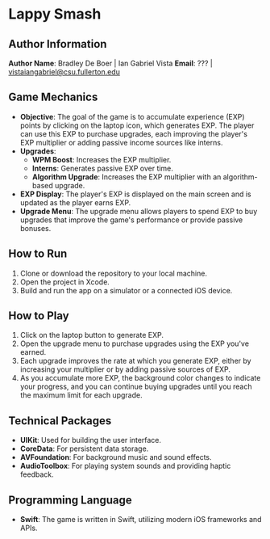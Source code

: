 # Lappy Smash

## Author Information

**Author Name**: Bradley De Boer  | Ian Gabriel Vista
**Email**: ??? | vistaiangabriel@csu.fullerton.edu

## Game Mechanics

- **Objective**: The goal of the game is to accumulate experience (EXP) points by clicking on the laptop icon, which generates EXP. The player can use this EXP to purchase upgrades, each improving the player's EXP multiplier or adding passive income sources like interns.
- **Upgrades**:
  - **WPM Boost**: Increases the EXP multiplier.
  - **Interns**: Generates passive EXP over time.
  - **Algorithm Upgrade**: Increases the EXP multiplier with an algorithm-based upgrade.
- **EXP Display**: The player's EXP is displayed on the main screen and is updated as the player earns EXP.
- **Upgrade Menu**: The upgrade menu allows players to spend EXP to buy upgrades that improve the game's performance or provide passive bonuses.

## How to Run

1. Clone or download the repository to your local machine.
2. Open the project in Xcode.
3. Build and run the app on a simulator or a connected iOS device.

## How to Play

1. Click on the laptop button to generate EXP.
2. Open the upgrade menu to purchase upgrades using the EXP you've earned.
3. Each upgrade improves the rate at which you generate EXP, either by increasing your multiplier or by adding passive sources of EXP.
4. As you accumulate more EXP, the background color changes to indicate your progress, and you can continue buying upgrades until you reach the maximum limit for each upgrade.

## Technical Packages

- **UIKit**: Used for building the user interface.
- **CoreData**: For persistent data storage.
- **AVFoundation**: For background music and sound effects.
- **AudioToolbox**: For playing system sounds and providing haptic feedback.

## Programming Language

- **Swift**: The game is written in Swift, utilizing modern iOS frameworks and APIs.
